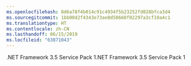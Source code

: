 ```yaml
---
ms.openlocfilehash: 8d6a78f4b014c91c4934f5b23252fd028bfca3d4
ms.sourcegitcommit: 1bb00d2f4343e73ae8d58668f02297a3cf10a4c1
ms.translationtype: HT
ms.contentlocale: zh-CN
ms.lasthandoff: 06/15/2019
ms.locfileid: "63871043"
---
```

<span data-ttu-id="8ce2a-101">.NET Framework 3.5 Service Pack 1</span><span class="sxs-lookup"><span data-stu-id="8ce2a-101">.NET Framework 3.5 Service Pack 1</span></span>